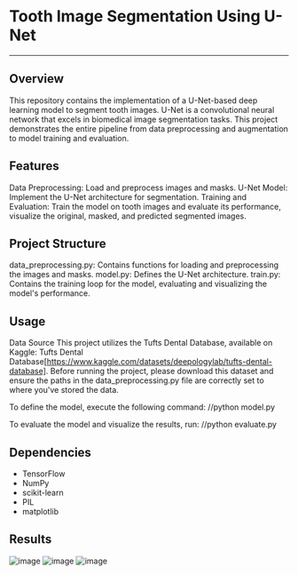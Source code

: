 # Tooth Image Segmentation Using U-Net
---
## Overview

This repository contains the implementation of a U-Net-based deep learning model to segment tooth images. U-Net is a convolutional neural network that excels in biomedical image segmentation tasks. This project demonstrates the entire pipeline from data preprocessing and augmentation to model training and evaluation.

## Features

Data Preprocessing: Load and preprocess images and masks.
U-Net Model: Implement the U-Net architecture for segmentation.
Training and Evaluation: Train the model on tooth images and evaluate its performance, visualize the original, masked, and predicted segmented images.

## Project Structure

data_preprocessing.py: Contains functions for loading and preprocessing the images and masks.
model.py: Defines the U-Net architecture.
train.py: Contains the training loop for the model, evaluating and visualizing the model's performance.

## Usage

Data Source
This project utilizes the Tufts Dental Database, available on Kaggle: Tufts Dental Database[https://www.kaggle.com/datasets/deepologylab/tufts-dental-database]. Before running the project, please download this dataset and ensure the paths in the data_preprocessing.py file are correctly set to where you've stored the data.

To define the model, execute the following command:
//python model.py

To evaluate the model and visualize the results, run:
//python evaluate.py

## Dependencies

- TensorFlow
- NumPy
- scikit-learn
- PIL
- matplotlib

## Results

![image](https://github.com/ahk19/Dental_Segmentation/assets/48156018/2a5b5653-afdc-4df6-8bb9-3afc96be6f5b)
![image](https://github.com/ahk19/Dental_Segmentation/assets/48156018/a4b546df-1dd8-4206-9746-461cf9071972)
![image](https://github.com/ahk19/Dental_Segmentation/assets/48156018/26f283d5-358a-4857-a624-623cd1f3bba4)

